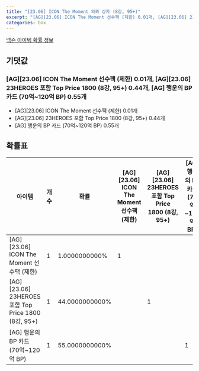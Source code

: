 ```yaml
---
title: "[23.06] ICON The Moment 의뢰 상자 (8강, 95+)"
excerpt: "[AG][23.06] ICON The Moment 선수팩 (제한) 0.01개, [AG][23.06] 23HEROES 포함 Top Price 1800 (8강, 95+) 0.44개, [AG] 행운의 BP 카드 (70억~120억 BP) 0.55개"
categories: box
---
```

[넥슨 아이템 확률 정보](http://iteminfo.nexon.com/probability/fo4?sn=6732)

## 기댓값
### [AG][23.06] ICON The Moment 선수팩 (제한) 0.01개, [AG][23.06] 23HEROES 포함 Top Price 1800 (8강, 95+) 0.44개, [AG] 행운의 BP 카드 (70억~120억 BP) 0.55개
  - [AG][23.06] ICON The Moment 선수팩 (제한) 0.01개
  - [AG][23.06] 23HEROES 포함 Top Price 1800 (8강, 95+) 0.44개
  - [AG] 행운의 BP 카드 (70억~120억 BP) 0.55개

## 확률표

|아이템|개수|확률|[AG][23.06] ICON The Moment 선수팩 (제한)|[AG][23.06] 23HEROES 포함 Top Price 1800 (8강, 95+)|[AG] 행운의 BP 카드 (70억~120억 BP)|
|---|---|---|---|---|---|
|[AG][23.06] ICON The Moment 선수팩 (제한)|1|1.0000000000%|1|||
|[AG][23.06] 23HEROES 포함 Top Price 1800 (8강, 95+)|1|44.0000000000%||1||
|[AG] 행운의 BP 카드 (70억~120억 BP)|1|55.0000000000%|||1|
